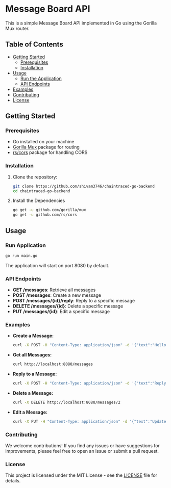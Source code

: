 # Message Board API

This is a simple Message Board API implemented in Go using the Gorilla Mux router.

## Table of Contents

- [Getting Started](#getting-started)
  - [Prerequisites](#prerequisites)
  - [Installation](#installation)
- [Usage](#usage)
  - [Run the Application](#run-the-application)
  - [API Endpoints](#api-endpoints)
- [Examples](#examples)
- [Contributing](#contributing)
- [License](#license)

## Getting Started

### Prerequisites

- Go installed on your machine
- [Gorilla Mux](https://github.com/gorilla/mux) package for routing
- [rs/cors](https://github.com/rs/cors) package for handling CORS

### Installation

1. Clone the repository:

   ```bash
   git clone https://github.com/shivam3746/chaintraced-go-backend
   cd chaintraced-go-backend

2. Install the Dependencies

   ```bash
   go get -u github.com/gorilla/mux
   go get -u github.com/rs/cors

## Usage

### Run Application

   ```bash
   go run main.go
  ```
   The application will start on port 8080 by default.

### API Endpoints

- **GET /messages**: Retrieve all messages
- **POST /messages**: Create a new message
- **POST /messages/{id}/reply**: Reply to a specific message
- **DELETE /messages/{id}**: Delete a specific message
- **PUT /messages/{id}**: Edit a specific message

### Examples

- **Create a Message:**

  ```bash
  curl -X POST -H "Content-Type: application/json" -d '{"text":"Hello, World!", "author": "John Doe"}' http://localhost:8080/messages

- **Get all Messages:**

  ```bash
  curl http://localhost:8080/messages

- **Reply to a Message:**

  ```bash
  curl -X POST -H "Content-Type: application/json" -d '{"text":"Reply text", "author": "Reply Author"}' http://localhost:8080/messages/1/reply

- **Delete a Message:**

  ```bash
  curl -X DELETE http://localhost:8080/messages/2

- **Edit a Message:**

  ```bash
  curl -X PUT -H "Content-Type: application/json" -d '{"text":"Updated text", "author": "Updated Author"}' http://localhost:8080/messages/3

### Contributing

We welcome contributions! If you find any issues or have suggestions for improvements, please feel free to open an issue or submit a pull request.

### License

This project is licensed under the MIT License - see the [LICENSE](LICENSE) file for details.

